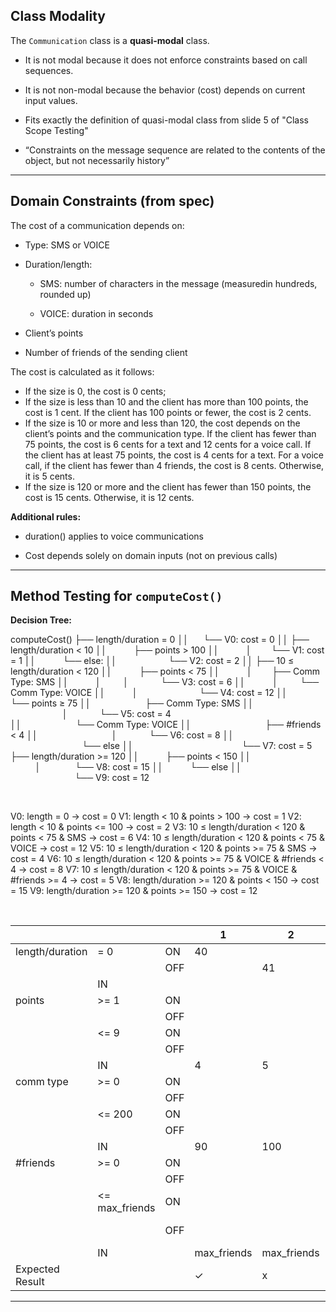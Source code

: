 


## Class Modality
The `Communication` class is a **quasi-modal** class.

- It is not modal because it does not enforce constraints based on call sequences.

- It is not non-modal because the behavior (cost) depends on current input values.

- Fits exactly the definition of quasi-modal class from slide 5 of "Class Scope Testing"

- “Constraints on the message sequence are related to the contents of the object, but not necessarily history”


---

## Domain Constraints (from spec)

The cost of a communication depends on:

- Type: SMS or VOICE

- Duration/length:

  - SMS: number of characters in the message (measuredin hundreds, rounded up)

  - VOICE: duration in seconds

- Client’s points

- Number of friends of the sending client


The cost is calculated as it follows:
- If the size is 0, the cost is 0 cents;
- If the size is less than 10 and the client has more than 100 points, the cost is 1 cent. If the client has 100 points or fewer, the cost is 2 cents.
- If the size is 10 or more and less than 120, the cost depends on the client’s points and the communication type. If the client has fewer than 75 points, the cost is 6 cents for a text and 12 cents for a voice call. If the client has at least 75 points, the cost is 4 cents for a text. For a voice call, if the client has fewer than 4 friends, the cost is 8 cents. Otherwise, it is 5 cents.
- If the size is 120 or more and the client has fewer than 150 points, the cost is 15 cents. Otherwise, it is 12 cents.

**Additional rules:**

  - duration() applies to voice communications

  - Cost depends solely on domain inputs (not on previous calls)

---

## Method Testing for `computeCost()`

**Decision Tree:** 


computeCost()
├── length/duration = 0
││   &nbsp;&nbsp;&nbsp;&nbsp;&nbsp;└── V0: cost = 0
││
├── length/duration < 10
││      &nbsp;&nbsp;&nbsp;&nbsp;&nbsp;&nbsp;&nbsp;&nbsp;&nbsp;&nbsp;├── points > 100
││         &nbsp;&nbsp;&nbsp;&nbsp;&nbsp;&nbsp;&nbsp;&nbsp;&nbsp;&nbsp;│&nbsp;&nbsp;&nbsp;&nbsp;&nbsp;&nbsp;&nbsp;&nbsp;└── V1: cost = 1
││   &nbsp;&nbsp;&nbsp;&nbsp;&nbsp;&nbsp;&nbsp;&nbsp;&nbsp;&nbsp;└── else:
││       &nbsp;&nbsp;&nbsp;&nbsp;&nbsp;&nbsp;&nbsp;&nbsp;&nbsp;&nbsp;&nbsp;&nbsp;&nbsp;&nbsp;&nbsp;&nbsp;&nbsp;&nbsp;&nbsp;&nbsp;└── V2: cost = 2
││
├── 10 ≤ length/duration < 120
││      &nbsp;&nbsp;&nbsp;&nbsp;&nbsp;&nbsp;&nbsp;&nbsp;&nbsp;&nbsp;├── points < 75
││      &nbsp;&nbsp;&nbsp;&nbsp;&nbsp;&nbsp;&nbsp;&nbsp;&nbsp;&nbsp;│&nbsp;&nbsp;&nbsp;&nbsp;&nbsp;&nbsp;&nbsp;&nbsp;├── Comm Type: SMS 
││   &nbsp;&nbsp;&nbsp;&nbsp;&nbsp;&nbsp;&nbsp;&nbsp;&nbsp;&nbsp;│&nbsp;&nbsp;&nbsp;&nbsp;&nbsp;&nbsp;&nbsp;&nbsp;&nbsp;│&nbsp;&nbsp;&nbsp;&nbsp;&nbsp;&nbsp;&nbsp;&nbsp;&nbsp;&nbsp;&nbsp;&nbsp; └── V3: cost = 6
││      &nbsp;&nbsp;&nbsp;&nbsp;&nbsp;&nbsp;&nbsp;&nbsp;&nbsp;&nbsp;│&nbsp;&nbsp;&nbsp;&nbsp;&nbsp;&nbsp;&nbsp;&nbsp;&nbsp;└── Comm Type: VOICE
││   &nbsp;&nbsp;&nbsp;&nbsp;&nbsp;&nbsp;&nbsp;&nbsp;&nbsp;&nbsp;│&nbsp;&nbsp;&nbsp;&nbsp;&nbsp;&nbsp;&nbsp;&nbsp;&nbsp;&nbsp;&nbsp;&nbsp;&nbsp;&nbsp;&nbsp;&nbsp;&nbsp;&nbsp;&nbsp;&nbsp;&nbsp;&nbsp;&nbsp;&nbsp; └── V4: cost = 12
││ &nbsp;&nbsp;&nbsp;&nbsp;&nbsp;&nbsp;&nbsp;&nbsp;&nbsp;  └── points ≥ 75
││      &nbsp;&nbsp;&nbsp;&nbsp;&nbsp;&nbsp;&nbsp;&nbsp;&nbsp;&nbsp;&nbsp;&nbsp;&nbsp;&nbsp;&nbsp;&nbsp;&nbsp;&nbsp;&nbsp;&nbsp;&nbsp;├── Comm Type: SMS 
││   &nbsp;&nbsp;&nbsp;&nbsp;&nbsp;&nbsp;&nbsp;&nbsp;&nbsp;&nbsp;&nbsp;&nbsp;&nbsp;&nbsp;&nbsp;&nbsp;&nbsp;&nbsp;&nbsp;&nbsp;&nbsp;│&nbsp;&nbsp;&nbsp;&nbsp;&nbsp;&nbsp;&nbsp;&nbsp;&nbsp;&nbsp;&nbsp;&nbsp; └── V5: cost = 4  
││      &nbsp;&nbsp;&nbsp;&nbsp;&nbsp;&nbsp;&nbsp;&nbsp;&nbsp;&nbsp;&nbsp;&nbsp;&nbsp;&nbsp;&nbsp;&nbsp;&nbsp;&nbsp;&nbsp;&nbsp;&nbsp;└── Comm Type: VOICE
││   &nbsp;&nbsp;&nbsp;&nbsp;&nbsp;&nbsp;&nbsp;&nbsp;&nbsp;&nbsp;&nbsp;&nbsp;&nbsp;&nbsp;&nbsp;&nbsp;&nbsp;&nbsp;&nbsp;&nbsp;&nbsp;&nbsp;&nbsp;&nbsp;&nbsp;&nbsp;&nbsp;&nbsp;&nbsp;├── #friends < 4
││   &nbsp;&nbsp;&nbsp;&nbsp;&nbsp;&nbsp;&nbsp;&nbsp;&nbsp;&nbsp;&nbsp;&nbsp;&nbsp;&nbsp;&nbsp;&nbsp;&nbsp;&nbsp;&nbsp;&nbsp;&nbsp;&nbsp;&nbsp;&nbsp;&nbsp;&nbsp;&nbsp;&nbsp;&nbsp;│&nbsp;&nbsp;&nbsp;&nbsp;&nbsp;&nbsp;&nbsp;&nbsp;&nbsp;&nbsp;&nbsp;&nbsp; └── V6: cost = 8
││ &nbsp;&nbsp;&nbsp;&nbsp;&nbsp;&nbsp;&nbsp;&nbsp;&nbsp;&nbsp;&nbsp;&nbsp;&nbsp;&nbsp;&nbsp;&nbsp;&nbsp;&nbsp;&nbsp;&nbsp;&nbsp;&nbsp;&nbsp;&nbsp;&nbsp;&nbsp;&nbsp;&nbsp;&nbsp;└── else
││  &nbsp;&nbsp;&nbsp;&nbsp;&nbsp;&nbsp;&nbsp;&nbsp;&nbsp;&nbsp;&nbsp;&nbsp;&nbsp;&nbsp;&nbsp;&nbsp;&nbsp;&nbsp;&nbsp;&nbsp;&nbsp;&nbsp;&nbsp;&nbsp;&nbsp;&nbsp;&nbsp;&nbsp;&nbsp;&nbsp;&nbsp;&nbsp;&nbsp;&nbsp;&nbsp;&nbsp;&nbsp;&nbsp;&nbsp;&nbsp;&nbsp;&nbsp;&nbsp;└── V7: cost = 5
├── length/duration >= 120
││ &nbsp;&nbsp;&nbsp;&nbsp;&nbsp;&nbsp;&nbsp;&nbsp;&nbsp;  ├── points < 150 
││   &nbsp;&nbsp;&nbsp;&nbsp;&nbsp;&nbsp;&nbsp;&nbsp;&nbsp;&nbsp;│&nbsp;&nbsp;&nbsp;&nbsp;&nbsp;&nbsp;&nbsp;&nbsp;&nbsp;&nbsp;&nbsp;&nbsp;&nbsp;&nbsp;└── V8: cost = 15
││       &nbsp;&nbsp;&nbsp;&nbsp;&nbsp;&nbsp;&nbsp;&nbsp;&nbsp; └── else
││  &nbsp;&nbsp;&nbsp;&nbsp;&nbsp;&nbsp;&nbsp;&nbsp;&nbsp;&nbsp;&nbsp;&nbsp;&nbsp;&nbsp;&nbsp;&nbsp;&nbsp;&nbsp;&nbsp;&nbsp;&nbsp;&nbsp;&nbsp;&nbsp;&nbsp;&nbsp;└── V9: cost = 12

&nbsp;

V0: length = 0 -> cost = 0
V1: length < 10 & points > 100 -> cost = 1
V2: length < 10 & points <= 100 -> cost = 2
V3: 10 ≤ length/duration < 120 & points < 75 & SMS -> cost = 6
V4: 10 ≤ length/duration < 120 & points < 75 & VOICE -> cost = 12
V5: 10 ≤ length/duration < 120 & points >= 75 & SMS -> cost = 4 
V6: 10 ≤ length/duration < 120 & points >= 75 & VOICE & #friends < 4 -> cost = 8 
V7: 10 ≤ length/duration < 120 & points >= 75 & VOICE & #friends >= 4 -> cost = 5
V8: length/duration >= 120 & points < 150 -> cost = 15
V9: length/duration >= 120 & points >= 150 -> cost = 12

&nbsp;


|  |  |  | 1 | 2 | 3 | 4 | 5 | 6 | 7 | 8 | 9 | 10 | 11 | 12 | 13 | 14 | 15 | 16 | 17 | 18 |
| ---- | -------- | --------- | ------ | ------- | ----------- | --------- | ------ | ------- | ----------- | --------------------- | ------ |----------- | --------------------- | ------ | ----------- | ---- | -------- | --------- | --------- | --------- |
| length/duration   | = 0     | ON    | 40      |       |          |            |      |
|  |        | OFF         |     | 41       |         |               |     |
|   |IN       |         |    |       |    1      |  2                | 3    |4 |5 |6 |7 |8 |9 |10 |11 |12 |13 |14|15 |16 |
| points  | >= 1      | ON    |     |       |    1      |            |      |
|  |       | OFF         |     |        |         |     0          |     |
|   | <= 9      | ON    |     |       |          |            |    9  |
|  |       | OFF         |     |        |         |       |          | 10            | 
|   |IN       |         | 4   |    5   |          |          |         |       |      1   |     2      |  3   |          4         |   5   |  6   |  7   |  8   |  9   | 1   | 2   | 3   | 4   |
| comm type   | >=  0     |   ON |       |          |          |         |       |         |          0 |     |                   |      |
|  |        | OFF         |       |          |          |         |       |         |           | -1    |        
|   | <= 200       | ON    |     |       |          |    |     | |     |         |    200  |
|  |       |    OFF         |     |       |          |    |     | |     |         |      | 201|       |  
|   |IN       |         | 90   |    100   | 110         | 120         |   130      |   140    |          |           |     |                  |    10  |20  |30  |40  |50  |60  |70  |80  |
| #friends   | >=  0     |   ON |       |          |          |         |       |         |           |     |                   |      | 0
|  |        | OFF         |       |          |          |         |       |         |           |     |  |     |   |    -1 |         
|   | <= max_friends       | ON    |     |       |          |    |     | |      |          |    |     |  |         | max_friends     |
|  |       |    OFF         |     |       |          |    |     | |     |         |      | |       |  |       | max_friends + 1 |       | 
|   |IN       |         |   max_friends | max_friends      | max_friends         |  max_friends        |   max_friends      |    max_friends   |     max_friends     |       max_friends    |  max_friends   |       max_friends            |   |       |    | |    max_friends  | 2  | 7  | 12 |
| Expected Result |  |  |  &check;|  x |  &check;|  x|  &check;|  x|  &check;|  x|  &check;|  x|  &check;| x|  &check;|  x| &check;| x|  &check;|  x;





---

